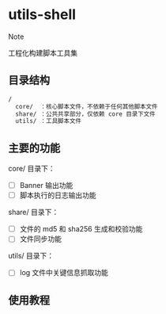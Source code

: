 # utils-shell

> [!NOTE]
> 工程化构建脚本工具集

## 目录结构

```bash
/
  core/  ：核心脚本文件，不依赖于任何其他脚本文件
  share/ ：公共共享部分，仅依赖 core 目录下文件
  utils/ ：工具脚本文件
```

## 主要的功能

core/ 目录下：
- [ ] Banner 输出功能
- [ ] 脚本执行的日志输出功能

share/ 目录下：
- [ ] 文件的 md5 和 sha256 生成和校验功能
- [ ] 文件同步功能

utils/ 目录下：
- [ ] log 文件中关键信息抓取功能

## 使用教程

